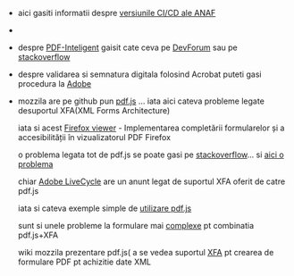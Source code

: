 - aici gasiti informatii despre [versiunile CI/CD ale ANAF](https://static.anaf.ro/static/10/Anaf/update5/versiuni.xml)
- 
- despre [PDF-Inteligent](https://devforum.ro/t/generare-pdf-inteligent-pentru-anaf/19005) gaisit cate ceva pe [DevForum](https://devforum.ro/t/utilizare-certificat-in-adobe-reader-cu-trans-sped/17419) sau pe [stackoverflow](https://stackoverflow.com/questions/76736428/programatically-fill-government-pdf-xfa-dynamic)

- despre validarea si semnatura digitala folosind Acrobat puteti gasi procedura la [Adobe](https://helpx.adobe.com/ro/acrobat/using/validating-digital-signatures.html)

- mozzila are pe github pun [pdf.js](https://github.com/mozilla/pdf.js/issues/2373) ... iata aici cateva probleme legate desuportul XFA(XML Forms Architecture)

  iata si acest [Firefox viewer](https://blog.mozilla.org/attack-and-defense/2021/10/14/implementing-form-filling-and-accessibility-in-the-firefox-pdf-viewer/) - Implementarea completării formularelor și a accesibilității în vizualizatorul PDF Firefox

  o problema legata tot de pdf.js se poate gasi pe [stackoverflow](https://stackoverflow.com/questions/76895019/how-to-use-pdf-js-lib-to-fill-xfa-pdf-forms)... si [aici o problema](https://github.com/mozilla/pdf.js/issues/14249)

  chiar [Adobe LiveCycle](https://experienceleaguecommunities.adobe.com/t5/adobe-livecycle-questions/pdf-js-adds-basic-xfa-support/m-p/404238) are un anunt legat de suportul XFA oferit de catre pdf.js

  iata si cateva exemple simple de [utilizare pdf.js](https://mozilla.github.io/pdf.js/examples/)

  sunt si unele probleme la formulare mai [complexe](https://lightrun.com/answers/mozilla-pdf-js-complex-xfa-forms-fail-to-render-properly-or-at-all-with-xfa-enabled) pt combinatia pdf.js+XFA

  wiki mozzila prezentare pdf.js( a se vedea suportul [XFA](https://wiki.mozilla.org/PDF.js?title=Template:Warning) pt crearea de formulare PDF pt achizitie date XML
